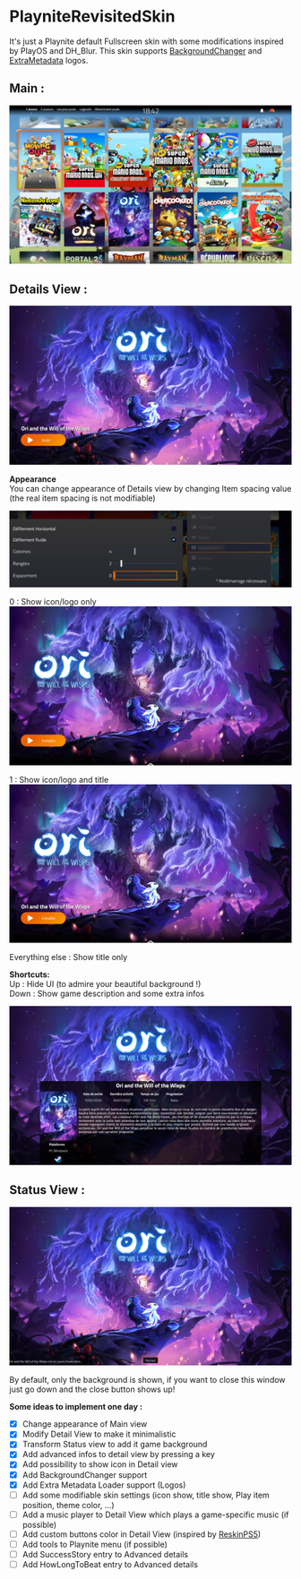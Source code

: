 # PlayniteRevisitedSkin
It's just a Playnite default Fullscreen skin with some modifications inspired by PlayOS and DH_Blur.
This skin supports [BackgroundChanger](https://github.com/Lacro59/playnite-backgroundchanger-plugin) and [ExtraMetadata](https://github.com/darklinkpower/PlayniteExtensionsCollection) logos.

## Main :

![Main](https://raw.githubusercontent.com/ld892012/PlayniteRevisitedSkin/main/Media/Main.png)

## Details View :

![Detail](https://raw.githubusercontent.com/ld892012/PlayniteRevisitedSkin/main/Media/Detail.png)

**Appearance**\
You can change appearance of Details view by changing Item spacing value (the real item spacing is not modifiable)

![Settings](https://raw.githubusercontent.com/ld892012/PlayniteRevisitedSkin/main/Media/Options.png)

0 : Show icon/logo only\
![IconOnly](https://raw.githubusercontent.com/ld892012/PlayniteRevisitedSkin/main/Media/0_Icon.png)

1 : Show icon/logo and title\
![IconOnly](https://raw.githubusercontent.com/ld892012/PlayniteRevisitedSkin/main/Media/1_IconTitle.png)

Everything else : Show title only

**Shortcuts:**\
Up : Hide UI (to admire your beautiful background !)\
Down : Show game description and some extra infos

![Description](https://raw.githubusercontent.com/ld892012/PlayniteRevisitedSkin/main/Media/DetailDesc.png)
## Status View :

![Status](https://raw.githubusercontent.com/ld892012/PlayniteRevisitedSkin/main/Media/Status.png)

By default, only the background is shown, if you want to close this window just go down and the close button shows up!

**Some ideas to implement one day :**
- [x] Change appearance of Main view
- [x] Modify Detail View to make it minimalistic
- [x] Transform Status view to add it game background
- [x] Add advanced infos to detail view by pressing a key
- [x] Add possibility to show icon in Detail view
- [x] Add BackgroundChanger support
- [x] Add Extra Metadata Loader support (Logos)
- [ ] Add some modifiable skin settings (icon show, title show, Play item position, theme color, ...)
- [ ] Add a music player to Detail View which plays a game-specific music (if possible)
- [ ] Add custom buttons color in Detail View (inspired by [ReskinPS5](https://github.com/TheKersalMassive/ReskinPS5#how-do-i-get-a-custom-colour-border))
- [ ] Add tools to Playnite menu (if possible)
- [ ] Add SuccessStory entry to Advanced details
- [ ] Add HowLongToBeat entry to Advanced details
